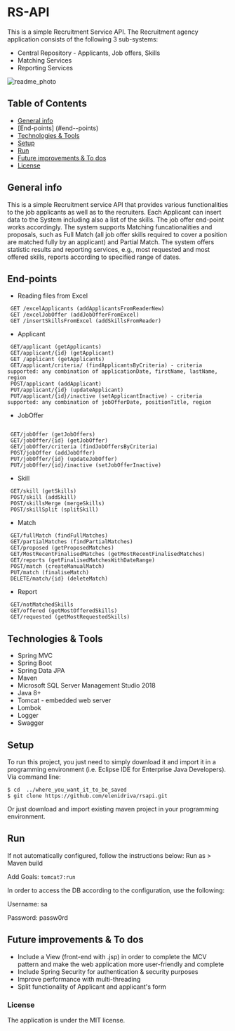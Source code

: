 # RS-API 
This is a simple Recruitment Service API. The Recruitment agency application consists of the following 3 sub-systems:
* Central Repository - Applicants, Job offers, Skills
* Matching Services
* Reporting Services

![readme_photo](https://i.ibb.co/tXD6Z2R/readme-photo.png)

## Table of Contents
* [General info](#general-info)
* [End-points] (#end--points)
* [Technologies & Tools](#technologies--tools)
* [Setup](#setup)
* [Run](#run)
* [Future improvements & To dos](#future-improvements--to-dos)
* [License](#license)
## General info
This is a simple Recruitment service API that provides various functionalities to the job applicants as well as to the recruiters. Each Applicant can insert data to the System including also a list of the skills.
The job offer end-point works accordingly. The system supports Matching funcationalities and proposals, such as Full Match (all job offer skills required to cover a position are matched fully by an applicant) and Partial Match.
The system offers statistic results and reporting services, e.g., most requested and most offered skills, reports according to specified range of dates.
## End-points
* Reading files from Excel
``` 
 GET /excelApplicants (addApplicantsFromReaderNew)
 GET /excelJobOffer (addJobOfferFromExcel)
 GET /insertSkillsFromExcel (addSkillsFromReader)
 ```
* Applicant
``` 
 GET/applicant (getApplicants)
 GET/applicant/{id} (getApplicant)
 GET /applicant (getApplicants) 
 GET/applicant/criteria/ (findApplicantsByCriteria) - criteria supported: any combination of applicationDate, firstName, lastName, region
 POST/applicant (addApplicant)
 PUT/applicant/{id} (updateApplicant)
 PUT/applicant/{id}/inactive (setApplicantInactive) - criteria supported: any combination of jobOfferDate, positionTitle, region
```

* JobOffer
```

 GET/jobOffer (getJobOffers)
 GET/jobOffer/{id} (getJobOffer)
 GET/jobOffer/criteria (findJobOffersByCriteria)
 POST/jobOffer (addJobOffer)
 PUT/jobOffer/{id} (updateJobOffer)
 PUT/jobOffer/{id}/inactive (setJobOfferInactive)
```
* Skill
``` 
 GET/skill (getSkills)
 POST/skill (addSkill)
 POST/skillsMerge (mergeSkills)
 POST/skillSplit (splitSkill)
 ```

* Match
```
 GET/fullMatch (findFullMatches)
 GET/partialMatches (findPartialMatches)
 GET/proposed (getProposedMatches)
 GET/MostRecentFinalisedMatches (getMostRecentFinalisedMatches)
 GET/reports (getFinalisedMatchesWithDateRange)
 POST/match (createManualMatch)
 PUT/match (finaliseMatch)
 DELETE/match/{id} (deleteMatch)
 ```
* Report
```
 GET/notMatchedSkills
 GET/offered (getMostOfferedSkills)
 GET/requested (getMostRequestedSkills)
```

## Technologies & Tools
* Spring MVC
* Spring Boot
* Spring Data JPA
* Maven
* Microsoft SQL Server Management Studio 2018
* Java 8+
* Tomcat - embedded web server
* Lombok
* Logger
* Swagger

## Setup
To run this project, you just need to simply download it and import it in a programming environment (i.e. Eclipse IDE for Enterprise Java Developers).
Via command line:
```
$ cd  ../where_you_want_it_to_be_saved
$ git clone https://github.com/elenidriva/rsapi.git
```
Or just download and import existing maven project in your programming environment.
## Run
If not automatically configured, follow the instructions below:
Run as > Maven build

Add Goals: ```tomcat7:run```

In order to access the DB according to the configuration, use the following:

Username: sa

Password: passw0rd

## Future improvements & To dos
* Include a View (front-end with .jsp) in order to complete the MCV pattern and make the web application more user-friendly and complete
* Include Spring Security for authentication & security purposes
* Improve performance with multi-threading
* Split functionality of Applicant and applicant's form

### License
The application is under the MIT license.
